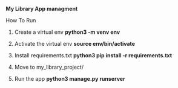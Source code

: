 **My Library App managment**

How To Run
1. Create a virtual env 
**python3 -m venv env**

2. Activate the virtual env
**source env/bin/activate**

3. Install requirements.txt 
**python3 pip install -r requirements.txt**

4. Move to my_library_project/

5. Run the app
**python3 manage.py runserver**
